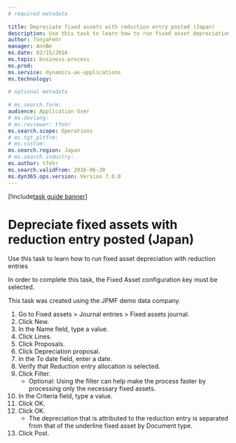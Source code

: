```yaml
--- 
# required metadata 
 
title: Depreciate fixed assets with reduction entry posted (Japan)
description: Use this task to learn how to run fixed asset depreciation with reduction entriesIn order to complete this task, the Fixed Asset configuration key must be selected. 
author: TonyaFehr 
manager: AnnBe 
ms.date: 02/15/2016
ms.topic: business-process 
ms.prod:  
ms.service: dynamics-ax-applications 
ms.technology:  
 
# optional metadata 
 
# ms.search.form:   
audience: Application User 
# ms.devlang:  
# ms.reviewer: tfehr 
ms.search.scope: Operations 
# ms.tgt_pltfrm:  
# ms.custom:  
ms.search.region: Japan
# ms.search.industry: 
ms.author: tfehr 
ms.search.validFrom: 2016-06-30 
ms.dyn365.ops.version: Version 7.0.0 
---
```


[!include[task guide banner](../../includes/task-guide-banner.md)]

# Depreciate fixed assets with reduction entry posted (Japan)

Use this task to learn how to run fixed asset depreciation with reduction entries



In order to complete this task, the Fixed Asset configuration key must be selected.



This task was created using the JPMF demo data company.

1. Go to Fixed assets > Journal entries > Fixed assets journal.
2. Click New.
3. In the Name field, type a value.
4. Click Lines.
5. Click Proposals.
6. Click Depreciation proposal.
7. In the To date field, enter a date.
8. Verify that Reduction entry allocation is selected.
9. Click Filter.
    * Optional: Using the filter can help make the process faster by processing only the necessary fixed assets.  
10. In the Criteria field, type a value.
11. Click OK.
12. Click OK.
    * The depreciation that is attributed to the reduction entry is separated from that of the underline fixed asset by Document type.  
13. Click Post.

